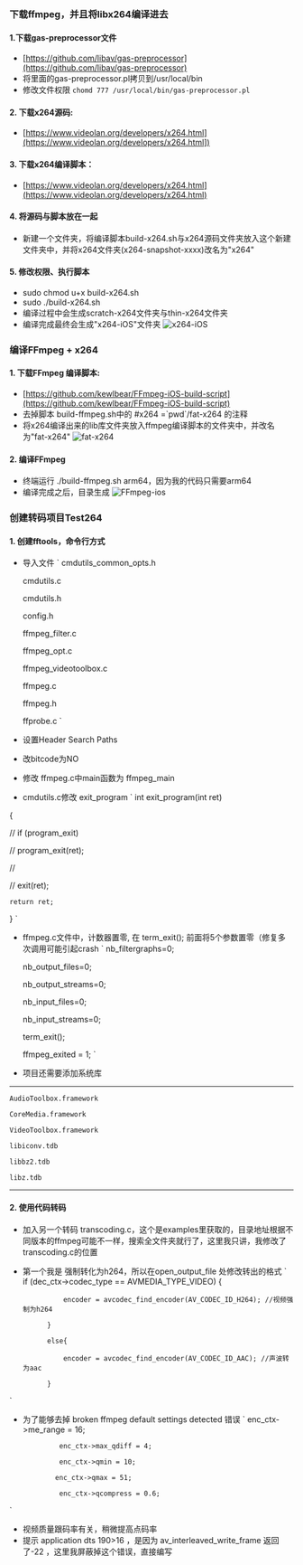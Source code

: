 ### 下载ffmpeg，并且将libx264编译进去
#### 1.下载gas-preprocessor文件
* [https://github.com/libav/gas-preprocessor](https://github.com/libav/gas-preprocessor)
* 将里面的gas-preprocessor.pl拷贝到/usr/local/bin
* 修改文件权限
	`chomd 777 /usr/local/bin/gas-preprocessor.pl`

#### 2. 下载x264源码:
* [https://www.videolan.org/developers/x264.html](https://www.videolan.org/developers/x264.html])

#### 3. 下载x264编译脚本：
 * [https://www.videolan.org/developers/x264.html](https://www.videolan.org/developers/x264.html)

#### 4. 将源码与脚本放在一起
* 新建一个文件夹，将编译脚本build-x264.sh与x264源码文件夹放入这个新建文件夹中，并将x264文件夹(x264-snapshot-xxxx)改名为"x264"

#### 5. 修改权限、执行脚本
* sudo chmod u+x build-x264.sh
* sudo ./build-x264.sh
* 编译过程中会生成scratch-x264文件夹与thin-x264文件夹
* 编译完成最终会生成"x264-iOS"文件夹
![x264-iOS](https://upload-images.jianshu.io/upload_images/11386185-e5dff57d0cfbe28a.png?imageMogr2/auto-orient/strip|imageView2/2/w/824)

### 编译FFmpeg + x264
#### 1. 下载FFmpeg 编译脚本:
* [https://github.com/kewlbear/FFmpeg-iOS-build-script](https://github.com/kewlbear/FFmpeg-iOS-build-script)
* 去掉脚本 build-ffmpeg.sh中的 #x264 =\`pwd\`/fat-x264 的注释
* 将x264编译出来的lib库文件夹放入ffmpeg编译脚本的文件夹中，并改名为"fat-x264"
![fat-x264](https://upload-images.jianshu.io/upload_images/11386185-0758c2ebd3b598da.png?imageMogr2/auto-orient/strip|imageView2/2/w/402)

#### 2. 编译FFmpeg
* 终端运行 ./build-ffmpeg.sh arm64，因为我的代码只需要arm64
* 编译完成之后，目录生成
![FFmpeg-ios](https://upload-images.jianshu.io/upload_images/11386185-9275ea5818538a30.png?imageMogr2/auto-orient/strip|imageView2/2/w/414)

###  创建转码项目Test264
#### 1. 创建fftools，命令行方式
* 导入文件
`	cmdutils_common_opts.h 
	
	cmdutils.c
	
	cmdutils.h
	
	config.h
	
	ffmpeg_filter.c
	
	ffmpeg_opt.c
	
	ffmpeg_videotoolbox.c
	
	ffmpeg.c
	
	ffmpeg.h
	
	ffprobe.c
`
* 设置Header Search Paths
* 改bitcode为NO
* 修改 ffmpeg.c中main函数为 ffmpeg_main
* cmdutils.c修改 exit_program
`	int exit_program(int ret)

{

//    if (program_exit)

//        program_exit(ret);

//

//    exit(ret);

    return ret;
}
`
* ffmpeg.c文件中，计数器置零, 在 term_exit(); 前面将5个参数置零（修复多次调用可能引起crash
`   nb_filtergraphs=0;
    
    nb_output_files=0;
    
    nb_output_streams=0;
    
    nb_input_files=0;
    
    nb_input_streams=0;
    
    
    term_exit();
    
    ffmpeg_exited = 1;
`

* 项目还需要添加系统库
****************
	AudioToolbox.framework

	CoreMedia.framework

	VideoToolbox.framework
	
	libiconv.tdb
	
	libbz2.tdb
	
	libz.tdb
****************

#### 2. 使用代码转码
* 加入另一个转码 transcoding.c，这个是examples里获取的，目录地址根据不同版本的ffmpeg可能不一样，搜索全文件夹就行了，这里我只讲，我修改了transcoding.c的位置
* 第一个我是	强制转化为h264，所以在open_output_file 处修改转出的格式
`
if (dec_ctx->codec_type == AVMEDIA_TYPE_VIDEO) {

                encoder = avcodec_find_encoder(AV_CODEC_ID_H264); //视频强制为h264
		
            }
	    
            else{
	    
                encoder = avcodec_find_encoder(AV_CODEC_ID_AAC); //声波转为aac
		
            }
`
* 为了能够去掉 broken ffmpeg default settings detected 错误
`
		  enc_ctx->me_range = 16; 
		  
               enc_ctx->max_qdiff = 4;
	       
               enc_ctx->qmin = 10; 
	       
              enc_ctx->qmax = 51; 
	      
               enc_ctx->qcompress = 0.6;
`
* 视频质量跟码率有关，稍微提高点码率
* 提示 application dts 190>16 ，是因为 av_interleaved_write_frame 返回了-22 ，这里我屏蔽掉这个错误，直接编写
